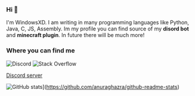 ### Hi 👋

I'm WindowsXD. I am writing in many programming languages like Python, Java, C, JS, Assembly. Im my profile you can find source of my **disord bot** and **minecraft plugin**. In future there will be much more!

### Where you can find me
![Discord](https://img.shields.io/badge/Discord-WindowsXD%237703-brightgreen?logo=discord&logoColor=white)
![Stack Overflow](https://img.shields.io/badge/StackOverflow-anymous-brightgreen?logo=stackoverflow&logoColor=white)

[Discord server](https://discord.gg/V89bddswbM)

![GitHub stats](https://github-readme-stats.vercel.app/api?username=WindowsXD2021)](https://github.com/anuraghazra/github-readme-stats)
